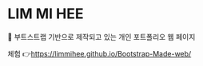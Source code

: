 # LIM MI HEE
🤳 부트스트랩 기반으로 제작되고 있는 개인 포트폴리오 웹 페이지

체험 👉https://limmihee.github.io/Bootstrap-Made-web/
